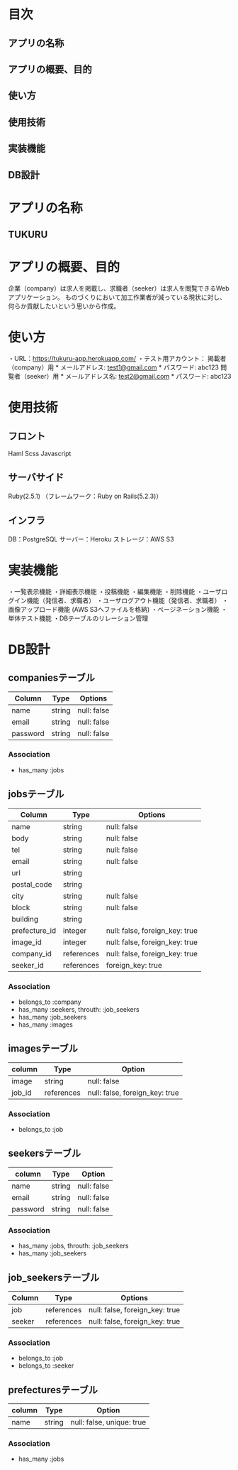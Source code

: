 # 目次
## アプリの名称
## アプリの概要、目的
## 使い方
## 使用技術
## 実装機能
## DB設計

# アプリの名称
## TUKURU

# アプリの概要、目的
  企業（company）は求人を掲載し、求職者（seeker）は求人を閲覧できるWebアプリケーション。
  ものづくりにおいて加工作業者が減っている現状に対し、何らか貢献したいという思いから作成。

# 使い方
・URL：https://tukuru-app.herokuapp.com/
・テスト用アカウント：
  掲載者（company）用
    * メールアドレス: test1@gmail.com
    * パスワード: abc123
  閲覧者（seeker）用
    * メールアドレス名: test2@gmail.com
    * パスワード: abc123

# 使用技術
## フロント
  Haml
  Scss
  Javascript
## サーバサイド
  Ruby(2.5.1)
  （フレームワーク：Ruby on Rails(5.2.3)）
## インフラ
  DB：PostgreSQL
  サーバー：Heroku
  ストレージ：AWS S3

# 実装機能
・一覧表示機能
・詳細表示機能
・投稿機能
・編集機能
・削除機能
・ユーザログイン機能（発信者、求職者）
・ユーザログアウト機能（発信者、求職者）
・画像アップロード機能 (AWS S3へファイルを格納)
・ページネーション機能
・単体テスト機能
・DBテーブルのリレーション管理

# DB設計
## companiesテーブル
|Column|Type|Options|
|------|----|-------|
|name|string|null: false|
|email|string|null: false|
|password|string|null: false|
### Association
- has_many :jobs


## jobsテーブル
|Column|Type|Options|
|------|----|-------|
|name|string|null: false|
|body|string|null: false|
|tel|string|null: false|
|email|string|null: false|
|url|string||
|postal_code|string||
|city|string|null: false|
|block|string|null: false|
|building|string||
|prefecture_id|integer|null: false, foreign_key: true|
|image_id|integer|null: false, foreign_key: true|
|company_id|references|null: false, foreign_key: true|
|seeker_id|references|foreign_key: true|
### Association
- belongs_to :company
- has_many :seekers, throuth: :job_seekers
- has_many :job_seekers
- has_many :images

## imagesテーブル
|column|Type|Option|
|-------|----|-----|
|image|string|null: false|
|job_id|references|null: false, foreign_key: true|
### Association
- belongs_to :job

## seekersテーブル
|column|Type|Option|
|-------|----|-----|
|name|string|null: false|
|email|string|null: false|
|password|string|null: false|
### Association
- has_many :jobs, throuth: :job_seekers
- has_many :job_seekers

## job_seekersテーブル
|Column|Type|Options|
|------|----|-------|
|job|references|null: false, foreign_key: true|
|seeker|references|null: false, foreign_key: true|
### Association
- belongs_to :job
- belongs_to :seeker

## prefecturesテーブル
|column|Type|Option|
|-------|----|-----|
|name|string|null: false, unique: true|
### Association
- has_many :jobs